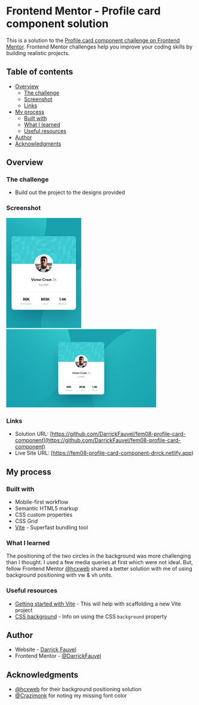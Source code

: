 # Frontend Mentor - Profile card component solution

This is a solution to the [Profile card component challenge on Frontend Mentor](https://www.frontendmentor.io/challenges/profile-card-component-cfArpWshJ). Frontend Mentor challenges help you improve your coding skills by building realistic projects.

## Table of contents

- [Overview](#overview)
  - [The challenge](#the-challenge)
  - [Screenshot](#screenshot)
  - [Links](#links)
- [My process](#my-process)
  - [Built with](#built-with)
  - [What I learned](#what-i-learned)
  - [Useful resources](#useful-resources)
- [Author](#author)
- [Acknowledgments](#acknowledgments)

## Overview

### The challenge

- Build out the project to the designs provided

### Screenshot

<img src="https://github.com/DarrickFauvel/fem08-profile-card-component/blob/main/screenshot-mobile.png" width="200" />
<img src="https://github.com/DarrickFauvel/fem08-profile-card-component/blob/main/screenshot-desktop.png" width="400" />

### Links

- Solution URL: [https://github.com/DarrickFauvel/fem08-profile-card-component](https://github.com/DarrickFauvel/fem08-profile-card-component)
- Live Site URL: [https://fem08-profile-card-component-drrck.netlify.app)

## My process

### Built with

- Mobile-first workflow
- Semantic HTML5 markup
- CSS custom properties
- CSS Grid
- [Vite](https://vitejs.dev/) - Superfast bundling tool

### What I learned

The positioning of the two circles in the background was more challenging than I thought. I used a few media queries at first which were not ideal. But, fellow Frontend Mentor [@hcxweb](https://www.frontendmentor.io/profile/hcxweb) shared a better solution with me of using background positioning with vw & vh units.

### Useful resources

- [Getting started with Vite](https://vitejs.dev/guide/#scaffolding-your-first-vite-project) - This will help with scaffolding a new Vite project
- [CSS background](https://developer.mozilla.org/en-US/docs/Web/CSS/background) - Info on using the CSS `background` property

## Author

- Website - [Darrick Fauvel](https://www.darrickfauvel.com)
- Frontend Mentor - [@DarrickFauvel](https://www.frontendmentor.io/profile/DarrickFauvel)

## Acknowledgments

- [@hcxweb](https://www.frontendmentor.io/profile/hcxweb) for their background positioning solution
- [@Crazimonk](https://www.frontendmentor.io/profile/Crazimonk) for noting my missing font color
